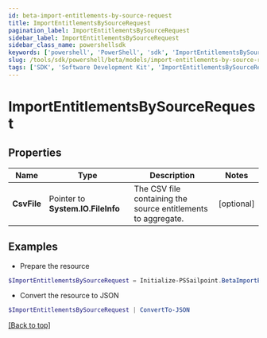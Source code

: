 ```yaml
---
id: beta-import-entitlements-by-source-request
title: ImportEntitlementsBySourceRequest
pagination_label: ImportEntitlementsBySourceRequest
sidebar_label: ImportEntitlementsBySourceRequest
sidebar_class_name: powershellsdk
keywords: ['powershell', 'PowerShell', 'sdk', 'ImportEntitlementsBySourceRequest'] 
slug: /tools/sdk/powershell/beta/models/import-entitlements-by-source-request
tags: ['SDK', 'Software Development Kit', 'ImportEntitlementsBySourceRequest']
---
```



# ImportEntitlementsBySourceRequest

## Properties

Name | Type | Description | Notes
------------ | ------------- | ------------- | -------------
**CsvFile** |  Pointer to **System.IO.FileInfo** | The CSV file containing the source entitlements to aggregate. | [optional] 

## Examples

- Prepare the resource
```powershell
$ImportEntitlementsBySourceRequest = Initialize-PSSailpoint.BetaImportEntitlementsBySourceRequest  -CsvFile null
```

- Convert the resource to JSON
```powershell
$ImportEntitlementsBySourceRequest | ConvertTo-JSON
```


[[Back to top]](#) 

